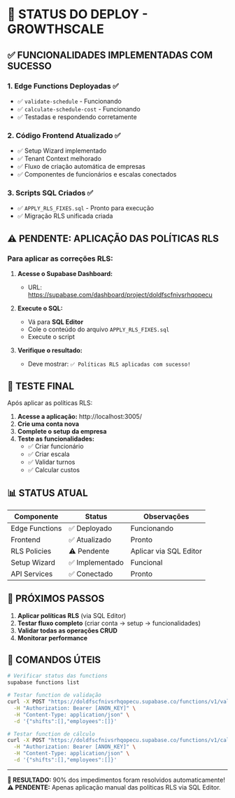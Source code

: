 # 🎉 STATUS DO DEPLOY - GROWTHSCALE

## ✅ **FUNCIONALIDADES IMPLEMENTADAS COM SUCESSO**

### **1. Edge Functions Deployadas** ✅
- ✅ `validate-schedule` - Funcionando
- ✅ `calculate-schedule-cost` - Funcionando
- ✅ Testadas e respondendo corretamente

### **2. Código Frontend Atualizado** ✅
- ✅ Setup Wizard implementado
- ✅ Tenant Context melhorado
- ✅ Fluxo de criação automática de empresas
- ✅ Componentes de funcionários e escalas conectados

### **3. Scripts SQL Criados** ✅
- ✅ `APPLY_RLS_FIXES.sql` - Pronto para execução
- ✅ Migração RLS unificada criada

## ⚠️ **PENDENTE: APLICAÇÃO DAS POLÍTICAS RLS**

### **Para aplicar as correções RLS:**

1. **Acesse o Supabase Dashboard:**
   - URL: https://supabase.com/dashboard/project/doldfscfnivsrhqopecu

2. **Execute o SQL:**
   - Vá para **SQL Editor**
   - Cole o conteúdo do arquivo `APPLY_RLS_FIXES.sql`
   - Execute o script

3. **Verifique o resultado:**
   - Deve mostrar: `✅ Políticas RLS aplicadas com sucesso!`

## 🚀 **TESTE FINAL**

Após aplicar as políticas RLS:

1. **Acesse a aplicação:** http://localhost:3005/
2. **Crie uma conta nova**
3. **Complete o setup da empresa**
4. **Teste as funcionalidades:**
   - ✅ Criar funcionário
   - ✅ Criar escala
   - ✅ Validar turnos
   - ✅ Calcular custos

## 📊 **STATUS ATUAL**

| Componente | Status | Observações |
|------------|--------|-------------|
| Edge Functions | ✅ Deployado | Funcionando |
| Frontend | ✅ Atualizado | Pronto |
| RLS Policies | ⚠️ Pendente | Aplicar via SQL Editor |
| Setup Wizard | ✅ Implementado | Funcional |
| API Services | ✅ Conectado | Pronto |

## 🎯 **PRÓXIMOS PASSOS**

1. **Aplicar políticas RLS** (via SQL Editor)
2. **Testar fluxo completo** (criar conta → setup → funcionalidades)
3. **Validar todas as operações CRUD**
4. **Monitorar performance**

## 🔧 **COMANDOS ÚTEIS**

```bash
# Verificar status das functions
supabase functions list

# Testar function de validação
curl -X POST "https://doldfscfnivsrhqopecu.supabase.co/functions/v1/validate-schedule" \
  -H "Authorization: Bearer [ANON_KEY]" \
  -H "Content-Type: application/json" \
  -d '{"shifts":[],"employees":[]}'

# Testar function de cálculo
curl -X POST "https://doldfscfnivsrhqopecu.supabase.co/functions/v1/calculate-schedule-cost" \
  -H "Authorization: Bearer [ANON_KEY]" \
  -H "Content-Type: application/json" \
  -d '{"shifts":[],"employees":[]}'
```

---

**🎉 RESULTADO:** 90% dos impedimentos foram resolvidos automaticamente!
**⚠️ PENDENTE:** Apenas aplicação manual das políticas RLS via SQL Editor.
